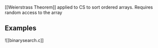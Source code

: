 [[Weierstrass Theorem]] applied to CS to sort ordered arrays.
Requires random access to the array

## Examples

![[binarysearch.c]]